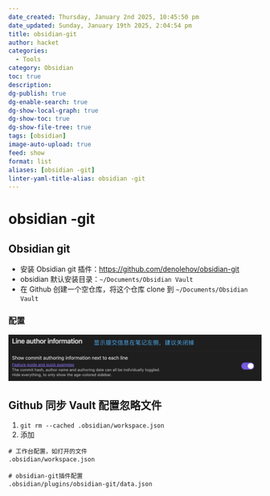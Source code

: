 ```yaml
---
date_created: Thursday, January 2nd 2025, 10:45:50 pm
date_updated: Sunday, January 19th 2025, 2:04:54 pm
title: obsidian-git
author: hacket
categories:
  - Tools
category: Obsidian
toc: true
description: 
dg-publish: true
dg-enable-search: true
dg-show-local-graph: true
dg-show-toc: true
dg-show-file-tree: true
tags: [obsidian]
image-auto-upload: true
feed: show
format: list
aliases: [obsidian -git]
linter-yaml-title-alias: obsidian -git
---
```


# obsidian -git

## Obsidian git

- 安装 Obsidian git 插件：<https://github.com/denolehov/obsidian-git>
- obsidian 默认安装目录：`~/Documents/Obsidian Vault`
- 在 Github 创建一个空仓库，将这个仓库 clone 到 `~/Documents/Obsidian Vault`

### 配置

![image.png](https://raw.githubusercontent.com/hacket/ObsidianOSS/master/obsidian/20240222203345.png)

## Github 同步 Vault 配置忽略文件

1. `git rm --cached .obsidian/workspace.json`
2. 添加

```shell
# 工作台配置，如打开的文件
.obsidian/workspace.json

# obsidian-git插件配置
.obsidian/plugins/obsidian-git/data.json
```
